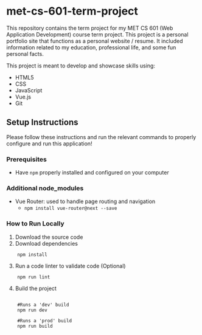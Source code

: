 # met-cs-601-term-project

This repository contains the term project for my MET CS 601 (Web Application Development) course term project.  This project is a personal portfolio site that functions as a personal website / resume.  It included information related to my education, professional life, and some fun personal facts. 

This project is meant to develop and showcase skills using: 
 - HTML5
 - CSS
 - JavaScript
 - Vue.js
 - Git
 
## Setup Instructions
Please follow these instructions and run the relevant commands to properly configure and run this application!

### Prerequisites
- Have `npm` properly installed and configured on your computer

### Additional node_modules
- Vue Router: used to handle page routing and navigation
  - `npm install vue-router@next --save`

### How to Run Locally
1. Download the source code 
2. Download dependencies 
```
    npm install
```
3. Run a code linter to validate code (Optional)
```
    npm run lint
```
4. Build the project 
```

    #Runs a 'dev' build
    npm run dev

    #Runs a 'prod' build
    npm run build
```